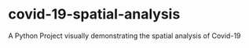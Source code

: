 # covid-19-spatial-analysis
A Python Project visually demonstrating the spatial analysis of Covid-19
